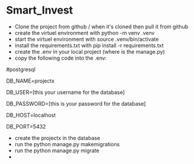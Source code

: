 # Smart_Invest

- Clone the project from github / when it's cloned then pull it from github
- create the virtuel environment with python -m venv .venv
- start the virtuel environment with source .venv/bin/activate
- install the requirements.txt with pip install -r requirements.txt
- create the .env in your local project (where is the manage.py)
- copy the following code into the .env:

#postgresql

DB_NAME=projectx

DB_USER=[this your username for the database]

DB_PASSWORD=[this is your password for the database]

DB_HOST=localhost

DB_PORT=5432

* create the projectx in the database
* run the python manage.py makemigrations
* run the python manage.py migrate
*
